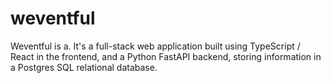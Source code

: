 # weventful
Weventful is a. It's a full-stack web application built using TypeScript / React in the frontend, and a Python FastAPI backend, storing information in a Postgres SQL relational database.
